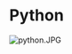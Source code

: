 # Python

![python.JPG](https://github.com/stanislasveronical/STAGE-BTSSIO2/blob/master/python.JPG)
